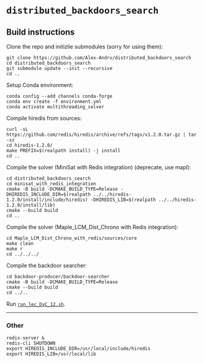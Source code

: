 # `distributed_backdoors_search`

## Build instructions

Clone the repo and initizlie submodules (sorry for using them):
```
git clone https://github.com/Alex-Andrv/distributed_backdoors_search
cd distributed_backdoors_search
git submodule update --init --recursive
cd ..
```

Setup Conda environment:
```
conda config --add channels conda-forge
conda env create -f environment.yml
conda activate multithreading_solver
```

Compile hiredis from sources:
```
curl -sL https://github.com/redis/hiredis/archive/refs/tags/v1.2.0.tar.gz | tar -xz
cd hiredis-1.2.0/
make PREFIX=$(realpath install) -j install
cd ..
```

Compile the solver (MiniSat with Redis integration) (deprecate, use mapl):
```
cd distributed_backdoors_search
cd minisat_with_redis_integration
cmake -B build -DCMAKE_BUILD_TYPE=Release -DHIREDIS_INCLUDE_DIR=$(realpath ../../hiredis-1.2.0/install/include/hiredis) -DHIREDIS_LIB=$(realpath ../../hiredis-1.2.0/install/lib)
cmake --build build
cd ..
```

Compile the solver (Maple_LCM_Dist_Chrono with Redis integration):
```
cd Maple_LCM_Dist_Chrono_with_redis/sources/core
make clean
make r
cd ../../../
```

Compile the backdoor searcher:
```
cd backdoor-producer/backdoor-searcher
cmake -B build -DCMAKE_BUILD_TYPE=Release
cmake --build build
cd ../..
```

Run [`run_lec_DvC_12.sh`](run_lec_DvC_12.sh).

---

### Other

```
redis-server &
redis-cli SHUTDOWN
export HIREDIS_INCLUDE_DIR=/usr/local/include/hiredis
export HIREDIS_LIB=/usr/local/lib
```
